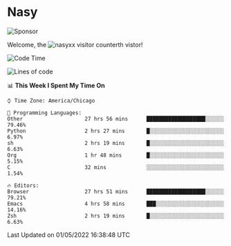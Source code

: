 # Nasy

<!--
<p align="center">
<img height="200" src="https://github-readme-stats.vercel.app/api?username=nasyxx&count_private=true&show_icons=true&theme=dracula&include_all_commits=true"/>
<img height="200" src="https://github-readme-stats.vercel.app/api/top-langs/?username=nasyxx&theme=dracula&hide=html,jupyter+notebook&count_private=true&show_icons=true"/>
</p>

  
----------------
-->

![Sponsor](https://img.shields.io/static/v1.svg?label=Sponsor&message=%E2%9D%A4&logo=GitHub&style=flat&color=pink)
 
Welcome, the ![nasyxx visitor counter](https://count.getloli.com/get/@nasyxx?theme=rule34)th vistor!
 
<!--START_SECTION:waka-->
![Code Time](http://img.shields.io/badge/Code%20Time-2%2C307%20hrs%2050%20mins-blue)

![Lines of code](https://img.shields.io/badge/From%20Hello%20World%20I%27ve%20Written-5%20Million%20lines%20of%20code-blue)

📊 **This Week I Spent My Time On** 

```text
⌚︎ Time Zone: America/Chicago

💬 Programming Languages: 
Other                    27 hrs 56 mins      ███████████████████░░░░░░   79.46% 
Python                   2 hrs 27 mins       █░░░░░░░░░░░░░░░░░░░░░░░░   6.97% 
sh                       2 hrs 19 mins       █░░░░░░░░░░░░░░░░░░░░░░░░   6.63% 
Org                      1 hr 48 mins        █░░░░░░░░░░░░░░░░░░░░░░░░   5.15% 
C                        32 mins             ░░░░░░░░░░░░░░░░░░░░░░░░░   1.54%

🔥 Editors: 
Browser                  27 hrs 51 mins      ███████████████████░░░░░░   79.21% 
Emacs                    4 hrs 58 mins       ███░░░░░░░░░░░░░░░░░░░░░░   14.16% 
Zsh                      2 hrs 19 mins       █░░░░░░░░░░░░░░░░░░░░░░░░   6.63%

```


 Last Updated on 01/05/2022 16:38:48 UTC
<!--END_SECTION:waka-->

<!-- ![visitors](https://visitor-badge.laobi.icu/badge?page_id=nasyxx.nasyxx) -->
